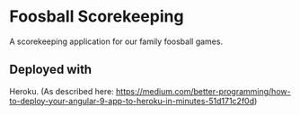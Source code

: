 # Foosball Scorekeeping

A scorekeeping application for our family foosball games.

## Deployed with
Heroku. (As described here: https://medium.com/better-programming/how-to-deploy-your-angular-9-app-to-heroku-in-minutes-51d171c2f0d)